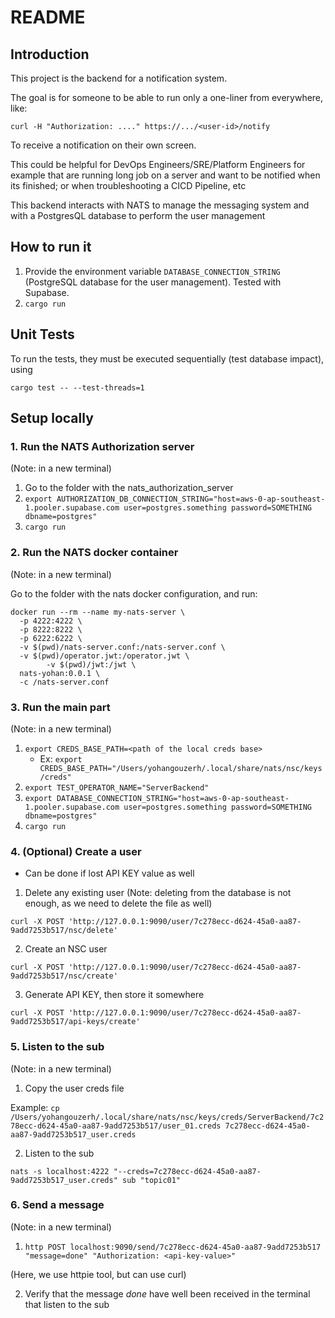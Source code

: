 # README

## Introduction

This project is the backend for a notification system.

The goal is for someone to be able to run only a one-liner from everywhere, like:

```
curl -H "Authorization: ...." https://.../<user-id>/notify
```

To receive a notification on their own screen.

This could be helpful for DevOps Engineers/SRE/Platform Engineers for example that are running long job on a server and want to be notified when its finished;
or when troubleshooting a CICD Pipeline, etc

This backend interacts with NATS to manage the messaging system and with a PostgresQL database to perform the user management

## How to run it

1. Provide the environment variable `DATABASE_CONNECTION_STRING` (PostgreSQL database for the user management). Tested with Supabase.
2. `cargo run`    

## Unit Tests

To run the tests, they must be executed sequentially (test database impact), using

```
cargo test -- --test-threads=1
```

## Setup locally

### 1. Run the NATS Authorization server

(Note: in a new terminal)

1. Go to the folder with the nats_authorization_server
2. `export AUTHORIZATION_DB_CONNECTION_STRING="host=aws-0-ap-southeast-1.pooler.supabase.com user=postgres.something password=SOMETHING dbname=postgres"`
3. `cargo run`

### 2. Run the NATS docker container

(Note: in a new terminal)

Go to the folder with the nats docker configuration, and run:

```
docker run --rm --name my-nats-server \
  -p 4222:4222 \
  -p 8222:8222 \
  -p 6222:6222 \
  -v $(pwd)/nats-server.conf:/nats-server.conf \
  -v $(pwd)/operator.jwt:/operator.jwt \
        -v $(pwd)/jwt:/jwt \
  nats-yohan:0.0.1 \
  -c /nats-server.conf
```

### 3. Run the main part

(Note: in a new terminal)


1. `export CREDS_BASE_PATH=<path of the local creds base>`
    - Ex: `export CREDS_BASE_PATH="/Users/yohangouzerh/.local/share/nats/nsc/keys/creds"`
2. `export TEST_OPERATOR_NAME="ServerBackend"`
3. `export DATABASE_CONNECTION_STRING="host=aws-0-ap-southeast-1.pooler.supabase.com user=postgres.something password=SOMETHING dbname=postgres"`
4. `cargo run`

### 4. (Optional) Create a user

- Can be done if lost API KEY value as well

1. Delete any existing user (Note: deleting from the database is not enough, as we need to delete the file as well)

`curl -X POST 'http://127.0.0.1:9090/user/7c278ecc-d624-45a0-aa87-9add7253b517/nsc/delete'`

2. Create an NSC user

`curl -X POST 'http://127.0.0.1:9090/user/7c278ecc-d624-45a0-aa87-9add7253b517/nsc/create'`

3. Generate API KEY, then store it somewhere

`curl -X POST 'http://127.0.0.1:9090/user/7c278ecc-d624-45a0-aa87-9add7253b517/api-keys/create'`

### 5. Listen to the sub

(Note: in a new terminal)

1. Copy the user creds file

Example: `cp /Users/yohangouzerh/.local/share/nats/nsc/keys/creds/ServerBackend/7c278ecc-d624-45a0-aa87-9add7253b517/user_01.creds 7c278ecc-d624-45a0-aa87-9add7253b517_user.creds`

2. Listen to the sub

`nats -s localhost:4222 "--creds=7c278ecc-d624-45a0-aa87-9add7253b517_user.creds" sub "topic01"`

### 6. Send a message

(Note: in a new terminal)

1. `http POST localhost:9090/send/7c278ecc-d624-45a0-aa87-9add7253b517 "message=done" "Authorization: <api-key-value>"`

(Here, we use httpie tool, but can use curl)

2. Verify that the message *done* have well been received in the terminal that listen to the sub